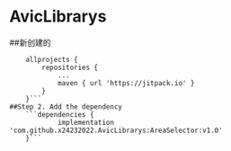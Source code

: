 # AvicLibrarys
##新创建的
```Add it in your root build.gradle at the end of repositories:
	allprojects {
		repositories {
			...
			maven { url 'https://jitpack.io' }
		}
	}```
##Step 2. Add the dependency
  	```dependencies {
	        implementation 'com.github.x24232022.AvicLibrarys:AreaSelector:v1.0'
	}```
